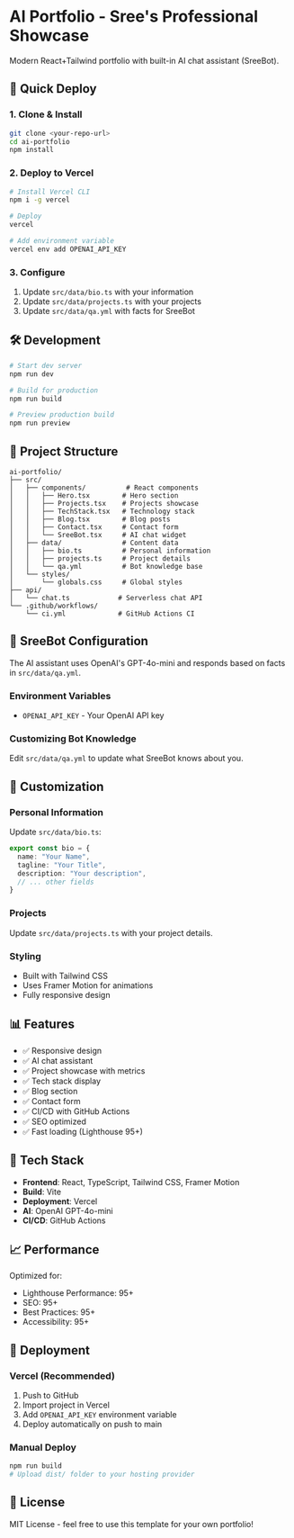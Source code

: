 # AI Portfolio - Sree's Professional Showcase

Modern React+Tailwind portfolio with built-in AI chat assistant (SreeBot).

## 🚀 Quick Deploy

### 1. Clone & Install
```bash
git clone <your-repo-url>
cd ai-portfolio
npm install
```

### 2. Deploy to Vercel
```bash
# Install Vercel CLI
npm i -g vercel

# Deploy
vercel

# Add environment variable
vercel env add OPENAI_API_KEY
```

### 3. Configure
1. Update `src/data/bio.ts` with your information
2. Update `src/data/projects.ts` with your projects
3. Update `src/data/qa.yml` with facts for SreeBot

## 🛠 Development

```bash
# Start dev server
npm run dev

# Build for production
npm run build

# Preview production build
npm run preview
```

## 📁 Project Structure

```
ai-portfolio/
├── src/
│   ├── components/          # React components
│   │   ├── Hero.tsx        # Hero section
│   │   ├── Projects.tsx    # Projects showcase
│   │   ├── TechStack.tsx   # Technology stack
│   │   ├── Blog.tsx        # Blog posts
│   │   ├── Contact.tsx     # Contact form
│   │   └── SreeBot.tsx     # AI chat widget
│   ├── data/               # Content data
│   │   ├── bio.ts          # Personal information
│   │   ├── projects.ts     # Project details
│   │   └── qa.yml          # Bot knowledge base
│   └── styles/
│       └── globals.css     # Global styles
├── api/
│   └── chat.ts            # Serverless chat API
└── .github/workflows/
    └── ci.yml             # GitHub Actions CI
```

## 🤖 SreeBot Configuration

The AI assistant uses OpenAI's GPT-4o-mini and responds based on facts in `src/data/qa.yml`.

### Environment Variables
- `OPENAI_API_KEY` - Your OpenAI API key

### Customizing Bot Knowledge
Edit `src/data/qa.yml` to update what SreeBot knows about you.

## 🎨 Customization

### Personal Information
Update `src/data/bio.ts`:
```typescript
export const bio = {
  name: "Your Name",
  tagline: "Your Title",
  description: "Your description",
  // ... other fields
}
```

### Projects
Update `src/data/projects.ts` with your project details.

### Styling
- Built with Tailwind CSS
- Uses Framer Motion for animations
- Fully responsive design

## 📊 Features

- ✅ Responsive design
- ✅ AI chat assistant
- ✅ Project showcase with metrics
- ✅ Tech stack display
- ✅ Blog section
- ✅ Contact form
- ✅ CI/CD with GitHub Actions
- ✅ SEO optimized
- ✅ Fast loading (Lighthouse 95+)

## 🔧 Tech Stack

- **Frontend**: React, TypeScript, Tailwind CSS, Framer Motion
- **Build**: Vite
- **Deployment**: Vercel
- **AI**: OpenAI GPT-4o-mini
- **CI/CD**: GitHub Actions

## 📈 Performance

Optimized for:
- Lighthouse Performance: 95+
- SEO: 95+
- Best Practices: 95+
- Accessibility: 95+

## 🚀 Deployment

### Vercel (Recommended)
1. Push to GitHub
2. Import project in Vercel
3. Add `OPENAI_API_KEY` environment variable
4. Deploy automatically on push to main

### Manual Deploy
```bash
npm run build
# Upload dist/ folder to your hosting provider
```

## 📝 License

MIT License - feel free to use this template for your own portfolio!